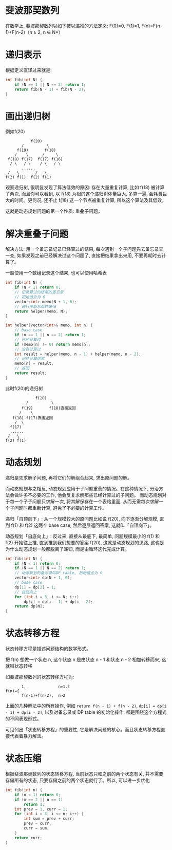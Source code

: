 # 斐波那契数列

在数学上, 斐波那契数列以如下被以递推的方法定义: F(0)=0, F(1)=1, F(n)=F(n-1)+F(n-2)（n ≥ 2, n ∈ N*）

# 递归表示

根据定义直译过来就是:
```c++
int fib(int N) {
    if (N == 1 || N == 2) return 1;
    return fib(N - 1) + fib(N - 2);
}
```

# 画出递归树

例如f(20)
```
           f(20)
       /          \
     f(19)       f(18)
    /    \      /     \
 f(18) f(17)  f(17) f(16)
  / \   / \    / \   / \
       ......
 /   \       /   \
f(2) f(1)  f(2) f(1)
```

观察递归树, 很明显发现了算法低效的原因: 存在大量重复计算, 比如 f(18) 被计算了两次, 而且你可以看到, 以 f(18) 为根的这个递归树体量巨大, 多算一遍, 会耗费巨大的时间。更何况, 还不止 f(18) 这一个节点被重复计算, 所以这个算法及其低效。

这就是动态规划问题的第一个性质: 重叠子问题。

# 解决重叠子问题

解决方法: 用一个备忘录记录已经算过的结果, 每次遇到一个子问题先去备忘录查一查, 如果发现之前已经解决过这个问题了, 直接把结果拿出来用, 不要再耗时去计算了。

一般使用一个数组记录这个结果, 也可以使用哈希表

```c++
int fib(int N) {
    if (N < 1) return 0;
    // 记录算过的结果的备忘录
    // 初始值全为 0
    vector<int> memo(N + 1, 0);
    // 进行带备忘录的递归
    return helper(memo, N);
}

int helper(vector<int>& memo, int n) {
    // base case
    if (n == 1 || n == 2) return 1;
    // 已经计算过
    if (memo[n] != 0) return memo[n];
    // 没有计算过
    int result = helper(memo, n - 1) + helper(memo, n - 2);
    // 记住计算结果
    memo[n] = result;
    // 返回
    return result;
}
```

此时f(20)的递归树
```
             f(20)
         /          \
       f(19)       f(18)直接返回
      /    \
   f(18) f(17)直接返回
    /  \
  f(17)
  ......
 /   \
f(2) f(1)
```

# 动态规划

递归是先求解子问题, 再将它们的解组合起来, 求出原问题的解。

而动态规划与之相反, 动态规划应用于子问题重叠的情况。在这种情况下, 分治方法会做许多不必要的工作, 他会反复求解那些已经计算过的子问题。
而动态规划对于每一个子子问题只求解一次, 将其解保存在一个表格里面, 从而无需每次求解一个子问题时都重新计算, 避免了不必要的计算工作。

递归「自顶向下」: 从一个规模较大的原问题比如说 f(20), 向下逐渐分解规模, 直到 f(1) 和 f(2) 这两个 base case, 然后逐层返回答案, 这就叫「自顶向下」。

动态规划「自底向上」: 反过来, 直接从最底下, 最简单, 问题规模最小的 f(1) 和 f(2) 开始往上推, 直到推到我们想要的答案 f(20), 这就是动态规划的思路, 这也是为什么动态规划一般都脱离了递归, 而是由循环迭代完成计算。

```c++
int fib(int N) {
    if (N < 1) return 0;
    if (N == 1 || N == 2) return 1;
    // 动态规划的备忘录叫DP table, 初始值全为 0
    vector<int> dp(N + 1, 0);
    // base case
    dp[1] = dp[2] = 1;
    // 自底向上
    for (int i = 3; i <= N; i++)
        dp[i] = dp[i - 1] + dp[i - 2];
    return dp[N];
}
```

# 状态转移方程

状态转移方程是描述问题结构的数学形式。

把 f(n) 想做一个状态 n, 这个状态 n 是由状态 n - 1 和状态 n - 2 相加转移而来, 这就叫状态转移

如斐波那契数列的状态转移方程为:
```
       1,              n=1,2
f(n)={
       f(n-1)+f(n-2),  n>2
```

上面的几种解法中的所有操作, 例如 `return f(n - 1) + f(n - 2)`, `dp[i] = dp[i - 1] + dp[i - 2]`, 以及对备忘录或 DP table 的初始化操作, 都是围绕这个方程式的不同表现形式。

可见列出「状态转移方程」的重要性, 它是解决问题的核心。而且状态转移方程直接代表着暴力解法。

# 状态压缩

根据斐波那契数列的状态转移方程, 当前状态只和之前的两个状态有关, 并不需要存储所有的状态, 只要存储之前的两个状态就行了。所以, 可以进一步优化

```c++
int fib(int n) {
    if (n < 1) return 0;
    if (n == 2 || n == 1) 
        return 1;
    int prev = 1, curr = 1;
    for (int i = 3; i <= n; i++) {
        int sum = prev + curr;
        prev = curr;
        curr = sum;
    }
    return curr;
}
```

